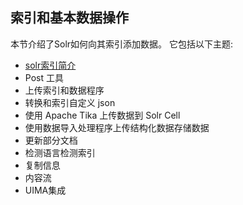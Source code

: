## 索引和基本数据操作

本节介绍了Solr如何向其索引添加数据。
它包括以下主题:

* [solr索引简介](./IntroductionToSolrIndexing.md)
* Post 工具
* 上传索引和数据程序
* 转换和索引自定义 json
* 使用 Apache Tika 上传数据到 Solr Cell
* 使用数据导入处理程序上传结构化数据存储数据
* 更新部分文档
* 检测语言检测索引
* 复制信息
* 内容流
* UIMA集成
